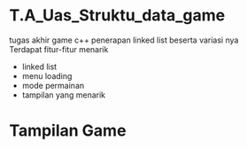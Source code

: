 # T.A_Uas_Struktu_data_game
tugas akhir game c++ penerapan linked list beserta variasi nya  
Terdapat fitur-fitur menarik  
* linked list
* menu loading
* mode permainan
* tampilan yang menarik

# Tampilan Game 




